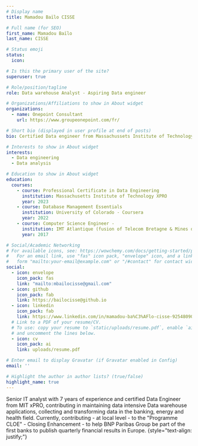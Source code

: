 ```yaml
---
# Display name
title: Mamadou Baïlo CISSE

# Full name (for SEO)
first_name: Mamadou Baïlo
last_name: CISSE

# Status emoji
status:
  icon: 

# Is this the primary user of the site?
superuser: true

# Role/position/tagline
role: Data warehouse Analyst - Aspiring Data engineer

# Organizations/Affiliations to show in About widget
organizations:
  - name: Onepoint Consultant
    url: https://www.groupeonepoint.com/fr/

# Short bio (displayed in user profile at end of posts)
bio: Certified Data engineer from Massachussets Institute of Technology xPRO

# Interests to show in About widget
interests:
  - Data engineering
  - Data analysis

# Education to show in About widget
education:
  courses:
    - course: Professional Certificate in Data Engineering
      institution: Massachusetts Institute of Technology XPRO
      year: 2023
    - course: Database Management Essentials
      institution: University of Colorado - Coursera
      year: 2022
    - course: Computer Science Engineer - 
      institution: IMT Atlantique (fusion of Telecom Bretagne & Mines de Nantes)
      year: 2017

# Social/Academic Networking
# For available icons, see: https://wowchemy.com/docs/getting-started/page-builder/#icons
#   For an email link, use "fas" icon pack, "envelope" icon, and a link in the
#   form "mailto:your-email@example.com" or "/#contact" for contact widget.
social:
  - icon: envelope
    icon_pack: fas
    link: "mailto:mbailocisse@gmail.com"
  - icon: github
    icon_pack: fab
    link: https://bailocisse@github.io
  - icon: linkedin
    icon_pack: fab
    link: https://www.linkedin.com/in/mamadou-ba%C3%AFlo-cisse-92548090/
  # Link to a PDF of your resume/CV.
  # To use: copy your resume to `static/uploads/resume.pdf`, enable `ai` icons in `params.yaml`,
  # and uncomment the lines below.
  - icon: cv
    icon_pack: ai
    link: uploads/resume.pdf

# Enter email to display Gravatar (if Gravatar enabled in Config)
email: ''

# Highlight the author in author lists? (true/false)
highlight_name: true
---
```


Senior IT analyst with 7 years of experience and certified Data Engineer from MIT xPRO, contributing in maintaining data intensive Data warehouse applications, collecting and transforming data in the banking, energy and health field. Currently, contributing - at local level - to the "Programme CLOE" - Closing Enhancement - to help BNP Paribas Group be part of the first banks to publish quarterly financial results in Europe.
{style="text-align: justify;"}
